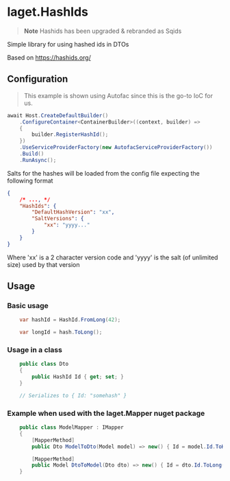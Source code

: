 # laget.HashIds
> **Note**
> Hashids has been upgraded & rebranded as Sqids

Simple library for using hashed ids in DTOs

Based on https://hashids.org/

## Configuration
> This example is shown using Autofac since this is the go-to IoC for us.

```c#
await Host.CreateDefaultBuilder()
    .ConfigureContainer<ContainerBuilder>((context, builder) =>
    {
        builder.RegisterHashId();
    })
    .UseServiceProviderFactory(new AutofacServiceProviderFactory())
    .Build()
    .RunAsync();
```

Salts for the hashes will be loaded from the config file expecting the following format 
```json
{
    /* ..., */
    "HashIds": {
        "DefaultHashVersion": "xx",
        "SaltVersions": {
            "xx": "yyyy..."
        }
    }
}
```
Where 'xx' is a 2 character version code and 'yyyy' is the salt (of unlimited size) used by that version

## Usage

### Basic usage
```c#
    var hashId = HashId.FromLong(42);

    var longId = hash.ToLong();
```

### Usage in a class
```c#
    public class Dto 
    {
        public HashId Id { get; set; }
    }

    // Serializes to { Id: "somehash" }
```


### Example when used with the laget.Mapper nuget package
```c#
    public class ModelMapper : IMapper
    {
        [MapperMethod]
        public Dto ModelToDto(Model model) => new() { Id = model.Id.ToHashId() };

        [MapperMethod]
        public Model DtoToModel(Dto dto) => new() { Id = dto.Id.ToLong() };
    }
```
